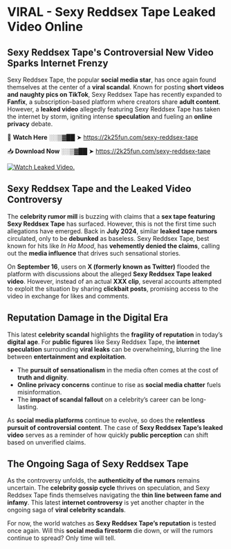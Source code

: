 # VIRAL - Sexy Reddsex Tape Leaked Video Online

## **Sexy Reddsex Tape's Controversial New Video Sparks Internet Frenzy**  

Sexy Reddsex Tape, the popular **social media star**, has once again found themselves at the center of a **viral scandal**. Known for posting **short videos and naughty pics on TikTok**, Sexy Reddsex Tape has recently expanded to **Fanfix**, a subscription-based platform where creators share **adult content**. However, a **leaked video** allegedly featuring Sexy Reddsex Tape has taken the internet by storm, igniting intense **speculation** and fueling an **online privacy** debate.  

🔴 **Watch Here** ░░▒▓██ ➤ https://2k25fun.com/sexy-reddsex-tape  

📥 **Download Now** ░░▒▓██ ➤ https://2k25fun.com/sexy-reddsex-tape  

[![Watch Leaked Video.](https://miro.medium.com/v2/resize:fit:828/format:webp/1*cilzJN44JGOrTw9NJCrNHA.gif "Watch Leaked Video")](https://2k25fun.com/sexy-reddsex-tape)

## **Sexy Reddsex Tape and the Leaked Video Controversy**  

The **celebrity rumor mill** is buzzing with claims that a **sex tape featuring Sexy Reddsex Tape** has surfaced. However, this is not the first time such allegations have emerged. Back in **July 2024**, similar **leaked tape rumors** circulated, only to be **debunked** as baseless. Sexy Reddsex Tape, best known for hits like *In Ha Mood*, has **vehemently denied the claims**, calling out the **media influence** that drives such sensational stories.  

On **September 16**, users on **X (formerly known as Twitter)** flooded the platform with discussions about the alleged **Sexy Reddsex Tape leaked video**. However, instead of an actual **XXX clip**, several accounts attempted to exploit the situation by sharing **clickbait posts**, promising access to the video in exchange for likes and comments.  

## **Reputation Damage in the Digital Era**  

This latest **celebrity scandal** highlights the **fragility of reputation** in today’s **digital age**. For **public figures** like Sexy Reddsex Tape, the **internet speculation** surrounding **viral leaks** can be overwhelming, blurring the line between **entertainment and exploitation**.  

- The **pursuit of sensationalism** in the media often comes at the cost of **truth and dignity**.  
- **Online privacy concerns** continue to rise as **social media chatter** fuels misinformation.  
- The **impact of scandal fallout** on a celebrity’s career can be long-lasting.  

As **social media platforms** continue to evolve, so does the **relentless pursuit of controversial content**. The case of **Sexy Reddsex Tape’s leaked video** serves as a reminder of how quickly **public perception** can shift based on unverified claims.  

## **The Ongoing Saga of Sexy Reddsex Tape**  

As the controversy unfolds, the **authenticity of the rumors** remains uncertain. The **celebrity gossip cycle** thrives on speculation, and Sexy Reddsex Tape finds themselves navigating the **thin line between fame and infamy**. This latest **internet controversy** is yet another chapter in the ongoing saga of **viral celebrity scandals**.  

For now, the world watches as **Sexy Reddsex Tape’s reputation** is tested once again. Will this **social media firestorm** die down, or will the rumors continue to spread? Only time will tell.